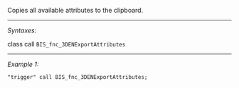 Copies all available attributes to the clipboard.


---
*Syntaxes:*

class call `BIS_fnc_3DENExportAttributes`

---
*Example 1:*

```sqf
"trigger" call BIS_fnc_3DENExportAttributes;
```